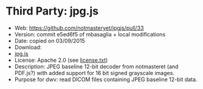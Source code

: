 Third Party: jpg.js
=====================

* Web: https://github.com/notmasteryet/jpgjs/pull/33
* Version: commit e5ed6f5 of mbasaglia + local modifications
* Date: copied on 03/09/2015
* Download:
 * [jpg.js](https://raw.githubusercontent.com/mbasaglia/jpgjs/12bit/jpg.js)
* License: Apache 2.0 (see [license.txt](https://github.com/mozilla/pdf.js/blob/master/LICENSE))
* Description: JPEG baseline 12-bit decoder from notmasteret (and PDF.js?) with added support for 16 bit signed grayscale images.
* Purpose for dwv: read DICOM files containing JPEG baseline 12-bit data.
